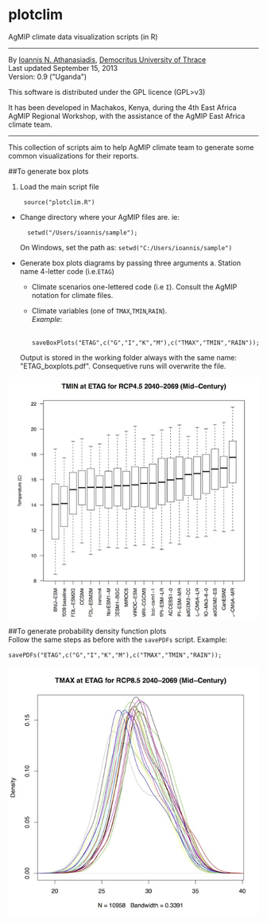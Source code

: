plotclim
========

AgMIP climate data visualization scripts (in R)
- - - 
By [Ioannis N. Athanasiadis](http://www.athanasiadis.info), [Democritus University of Thrace](http://eco.logismi.co)   
Last updated September 15, 2013  
Version: 0.9 ("Uganda")   

This software is distributed under the GPL licence (GPL>v3)

It has been developed in Machakos, Kenya, during the 4th East Africa AgMIP Regional Workshop, with the assistance of the AgMIP East Africa climate team.

- - - 

This collection of scripts aim to help AgMIP climate team to generate some common visualizations for their reports.






##To generate box plots

1. Load the main script file

 		source("plotclim.R")
 	
- Change directory where your AgMIP files are. ie:

 		setwd("/Users/ioannis/sample");
   On Windows, set the path as: `setwd("C:/Users/ioannis/sample")`
   
-  Generate box plots diagrams by passing three arguments 
	a. Station name 4-letter code (i.e.`ETAG`)
	- Climate scenarios one-lettered code (i.e `I`). Consult the AgMIP notation for climate files.
	- Climate variables (one of `TMAX`,`TMIN`,`RAIN`).   
	*Example*:
	
			saveBoxPlots("ETAG",c("G","I","K","M"),c("TMAX","TMIN","RAIN"));
	
	Output is stored in the working folder always with the same name: "ETAG_boxplots.pdf".
	Consequetive runs will overwrite the file.

![Box plots](figures/example1.jpg)
	


##To generate probability density function plots	    
Follow the same steps as before with the `savePDFs` script. Example:    
	    
	savePDFs("ETAG",c("G","I","K","M"),c("TMAX","TMIN","RAIN"));      


![PDFs](figures/example2.jpg)

